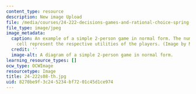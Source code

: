 ```yaml
---
content_type: resource
description: New image Upload
file: /media/courses/24-222-decisions-games-and-rational-choice-spring-2008/8270be9f3c245234bf7201c45d1ce974_24-222s08-th.jpg
file_type: image/jpeg
image_metadata:
  caption: An example of a simple 2-person game in normal form. The numbers in each
    cell represent the respective utilities of the players. (Image by MIT OpenCourseWare.)
  credit: ''
  image-alt: A diagram of a simple 2-person game in normal form.
learning_resource_types: []
ocw_type: OCWImage
resourcetype: Image
title: 24-222s08-th.jpg
uid: 8270be9f-3c24-5234-bf72-01c45d1ce974
---
```

